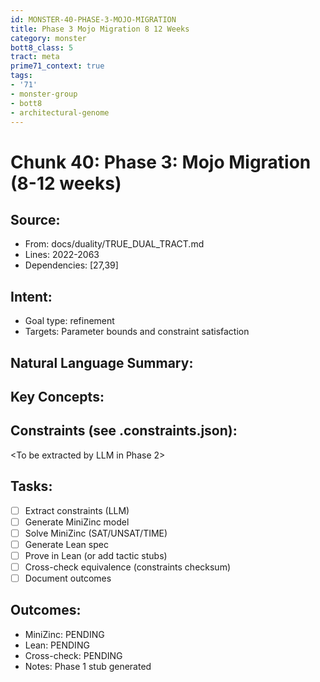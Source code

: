 ```yaml
---
id: MONSTER-40-PHASE-3-MOJO-MIGRATION
title: Phase 3 Mojo Migration 8 12 Weeks
category: monster
bott8_class: 5
tract: meta
prime71_context: true
tags:
- '71'
- monster-group
- bott8
- architectural-genome
---
```



# Chunk 40: Phase 3: Mojo Migration (8-12 weeks)

## Source:
- From: docs/duality/TRUE_DUAL_TRACT.md
- Lines: 2022-2063
- Dependencies: [27,39]

## Intent:
- Goal type: refinement
- Targets: Parameter bounds and constraint satisfaction

## Natural Language Summary:
<To be filled during extraction phase>

## Key Concepts:
<To be identified from source during extraction>

## Constraints (see .constraints.json):
<To be extracted by LLM in Phase 2>

## Tasks:
- [ ] Extract constraints (LLM)
- [ ] Generate MiniZinc model
- [ ] Solve MiniZinc (SAT/UNSAT/TIME)
- [ ] Generate Lean spec
- [ ] Prove in Lean (or add tactic stubs)
- [ ] Cross-check equivalence (constraints checksum)
- [ ] Document outcomes

## Outcomes:
- MiniZinc: PENDING
- Lean: PENDING
- Cross-check: PENDING
- Notes: Phase 1 stub generated

